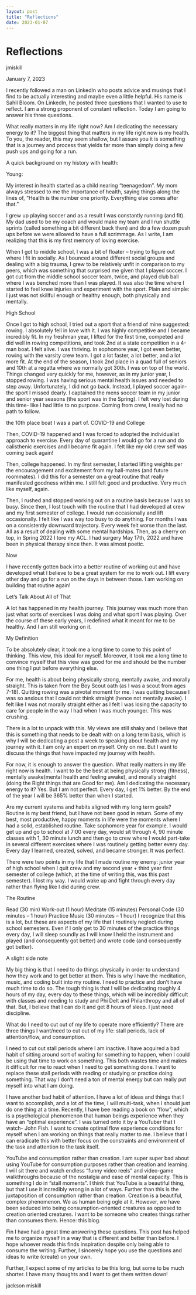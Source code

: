 ```yaml
---
layout: post
title: "Reflections"
date: 2023-01-07
---
```


# Reflections
jmiskill

January 7, 2023

I recently followed a man on LinkedIn who posts advice and musings that I find to be actually interesting and maybe even a little helpful. His name is Sahil Bloom. On LinkedIn, he posted three questions that I wanted to use to reflect. I am a strong proponent of constant reflection. Today I am going to answer his three questions.

What really matters in my life right now? Am I dedicating the necessary energy to it?
The biggest thing that matters in my life right now is my health. To you, the reader, this may seem shallow, but I assure you it is something that is a journey and process that yields far more than simply doing a few push ups and going for a run.

A quick background on my history with health:


Young:

My interest in health started as a child nearing “teenagedom”. My mom always stressed to me the importance of health, saying things along the lines of, “Health is the number one priority. Everything else comes after that.”

I grew up playing soccer and as a result I was constantly running (and fit). My dad used to be my coach and would make my team and I run shuttle sprints (called something a bit different back then) and do a few dozen push ups before we were allowed to have a full scrimmage. As I write, I am realizing that this is my first memory of loving exercise.

When I got to middle school, I was a bit of floater – trying to figure out where I fit in socially. As I bounced around different social groups and dealing with a big trauma, I grew to be relatively unfit in comparison to my peers, which was something that surprised me given that I played soccer. I got cut from the middle school soccer team, twice, and played club ball where I was benched more than I was played. It was also the time where I started to feel knee injuries and experiment with the sport. Plain and simple: I just was not skillful enough or healthy enough, both physically and mentally.

High School

Once I got to high school, I tried out a sport that a friend of mine suggested: rowing. I absolutely fell in love with it. I was highly competitive and I became incredibly fit. In my freshman year, I lifted for the first time, competed and did well in rowing competitions, and took 2nd at a state competition in a 4-man boat. I felt alive. I was thriving. In sophomore year, I got even better, rowing with the varsity crew team. I got a lot faster, a lot better, and a lot more fit. At the end of the season, I took 2nd place in a quad full of seniors and 10th at a regatta where we normally got 30th. I was on top of the world. Things changed very quickly for me, however, as in my junior year, I stopped rowing. I was having serious mental health issues and needed to step away. Unfortunately, I did not go back. Instead, I played soccer again- the sport I missed dearly. I captained the mens soccer team in my junior and senior year seasons (the sport was in the Spring). I felt very lost during this time- like I had little to no purpose. Coming from crew, I really had no path to follow.

the 10th place boat I was a part of.
COVID-19 and College

Then, COVID-19 happened and I was forced to adopted the individualist approach to exercise. Every day of quarantine I would go for a run and do calisthenic exercises and I became fit again. I felt like my old crew self was coming back again!

Then, college happened. In my first semester, I started lifting weights per the encouragement and excitement from my hall-mates (and future roommates). I did this for a semester on a great routine that really manifested goodness within me. I still felt good and productive. Very much like myself, again.

Then, I rushed and stopped working out on a routine basis because I was so busy. Since then, I lost touch with the routine that I had developed at crew and my first semester of college. I would run occasionally and lift occasionally. I felt like I was way too busy to do anything. For months I was on a consistently downward trajectory. Every week felt worse than the last. All as a result of dealing with some mental hardships. Then, as a cherry on top, in Spring 2022 I tore my ACL. I had surgery May 17th, 2022 and have been in physical therapy since then. It was almost poetic.


Now

I have recently gotten back into a better routine of working out and have developed what I believe to be a great system for me to work out. I lift every other day and go for a run on the days in between those. I am working on building that routine again!

Let’s Talk About All of That

A lot has happened in my health journey. This journey was much more than just what sorts of exercises I was doing and what sport I was playing. Over the course of these early years, I redefined what it meant for me to be healthy. And I am still working on it.

My Definition

To be absolutely clear, it took me a long time to come to this point of thinking. This view, this ideal for myself. Moreover, it took me a long time to convince myself that this view was good for me and should be the number one thing I put before everything else.

For me, health is about being physically strong, mentally awake, and morally straight. This is taken from the Boy Scout oath (as I was a scout from ages 7-18). Quitting rowing was a pivotal moment for me. I was quitting because I was so anxious that I could not think straight (hence not mentally awake). I felt like I was not morally straight either as I felt I was losing the capacity to care for people in the way I had when I was much younger. This was crushing.

There is a lot to unpack with this. My views are still shaky and I believe that this is something that needs to be dealt with on a long term basis, which is why I will be dedicating a post a week to speaking about health and my journey with it. I am only an expert on myself. Only on me. But I want to discuss the things that have impacted my journey with health.

For now, it is enough to answer the question. What really matters in my life right now is health. I want to be the best at being physically strong (fitness), mentally awake(mental health and feeling awake), and morally straight (doing the Right things that are Good for me). Am I dedicating the necessary energy to it? Yes. But I am not perfect. Every day, I get 1% better. By the end of the year I will be 365% better than when I started.

Are my current systems and habits aligned with my long term goals?
Routine is my best friend, but I have not been good in return. Some of my best, most productive, happy moments in life were the moments where I had a solid, established routine. Take sophomore year for example. I would get up and go to school at 7:00 every day, would sit through 4, 90 minute classes with 1, 30 minute lunch and then go to crew where I would part-take in several different exercises where I was routinely getting better every day. Every day I learned, created, solved, and became stronger. It was perfect.

There were two points in my life that I made routine my enemy: junior year of high school when I quit crew and my second year + third year first semester of college (which, at the time of writing this, was this past semester). I lost my way. I would wake up and fight through every day rather than flying like I did during crew.

The Routine

Read (30 min)
Work-out (1 hour)
Meditate (15 minutes)
Personal Code (30 minutes – 1 hour)
Practice Music (30 minutes – 1 hour)
I recognize that this is a lot, but these are aspects of my life that I routinely neglect during school semesters. Even if I only get to 30 minutes of the practice things every day, I will sleep soundly as I will know I held the instrument and played (and consequently got better) and wrote code (and consequently got better).

A slight side note

My big thing is that I need to do things physically in order to understand how they work and to get better at them. This is why I have the meditation, music, and coding built into my routine. I need to practice and don’t have much time to do so. The tough thing is that I will be dedicating roughly 4 hours of my day, every day to these things, which will be incredibly difficult with classes and needing to study and Phi Delt and Philanthropy and all of that. But, I believe that I can do it and get 8 hours of sleep. I just need discipline.

What do I need to cut out of my life to operate more efficiently?
There are three things I want/need to cut out of my life: stall periods, lack of attention/flow, and consumption.

I need to cut out stall periods where I am inactive. I have acquired a bad habit of sitting around sort of waiting for something to happen, when I could be using that time to work on something. This both wastes time and makes it difficult for me to react when I need to get something done. I want to replace these stall periods with reading or studying or practice doing something. That way I don’t need a ton of mental energy but can really put myself into what I am doing.

I have another bad habit of attention. I have a lot of ideas and things that I want to accomplish, and a lot of the time, I will multi-task, when I should just do one thing at a time. Recently, I have bee reading a book on “flow”, which is a psychological phenomenon that human beings experience when they have an “optimal experience”. I was turned onto it by a YouTuber that I watch- John Fish. I want to create optimal flow experience conditions for myself when I am working on things that really matter to me. I believe that I can eradicate this with better focus on the constraints and environment of the task and attention to the task itself.

YouTube and consumption rather than creation. I am super super bad about using YouTube for consumption purposes rather than creation and learning. I will sit there and watch endless “funny video reels” and video-game walkthroughs because of the nostalgia and ease of mental capacity. This is something I do in “stall moments”. I think that YouTube is a beautiful thing, but that I use it incredibly wrong in a lot of ways. Further than this is the juxtaposition of consumption rather than creation. Creation is a beautiful, complex phenomenon. We as human being ogle at it. However, we have been seduced into being consumption-oriented creatures as opposed to creation oriented creatures. I want to be someone who creates things rather than consumes them. Hence: this blog.

Fin
I have had a great time answering these questions. This post has helped me to organize myself in a way that is different and better than before. I hope whoever reads this finds inspiration despite only being able to consume the writing. Further, I sincerely hope you use the questions and ideas to write (create) on your own.

Further, I expect some of my articles to be this long, but some to be much shorter. I have many thoughts and I want to get them written down!

jackson miskill
